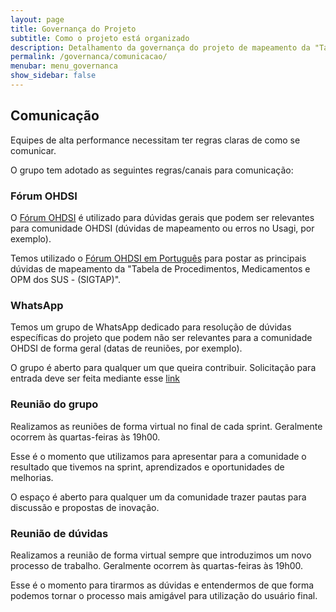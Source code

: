 ```yaml
---
layout: page
title: Governança do Projeto
subtitle: Como o projeto está organizado
description: Detalhamento da governança do projeto de mapeamento da "Tabela de Procedimentos, Medicamentos e OPM dos SUS - (SIGTAP)" para OMOP
permalink: /governanca/comunicacao/
menubar: menu_governanca
show_sidebar: false
---
```


## Comunicação
Equipes de alta performance necessitam ter regras claras de como se comunicar.

O grupo tem adotado as seguintes regras/canais para comunicação:

### Fórum OHDSI
O [Fórum OHDSI](https://forums.ohdsi.org/) é utilizado para dúvidas gerais que podem ser relevantes para comunidade OHDSI (dúvidas de mapeamento ou erros no Usagi, por exemplo).

Temos utilizado o [Fórum OHDSI em Português](https://forums.ohdsi.org/c/ohdsi-em-portugues/26) para postar as principais dúvidas de mapeamento da "Tabela de Procedimentos, Medicamentos e OPM dos SUS - (SIGTAP)".

### WhatsApp
Temos um grupo de WhatsApp dedicado para resolução de dúvidas específicas do projeto que podem não ser relevantes para a comunidade OHDSI de forma geral (datas de reuniões, por exemplo).

O grupo é aberto para qualquer um que queira contribuir. Solicitação para entrada deve ser feita mediante esse [link](https://ohdsi-brasil.github.io/SIGTAP2OMOP/participar/)

### Reunião do grupo
Realizamos as reuniões de forma virtual no final de cada sprint. Geralmente ocorrem às quartas-feiras às 19h00.

Esse é o momento que utilizamos para apresentar para a comunidade o resultado que tivemos na sprint, aprendizados e oportunidades de melhorias.

O espaço é aberto para qualquer um da comunidade trazer pautas para discussão e propostas de inovação.

### Reunião de dúvidas
Realizamos a reunião de forma virtual sempre que introduzimos um novo processo de trabalho. Geralmente ocorrem às quartas-feiras às 19h00.

Esse é o momento para tirarmos as dúvidas e entendermos de que forma podemos tornar o processo mais amigável para utilização do usuário final.

